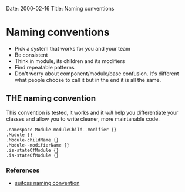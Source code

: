 Date: 2000-02-16
Title: Naming conventions

# Naming conventions
- Pick a system that works for you and your team
- Be consistent
- Think in module, its children and its modifiers
- Find repeatable patterns
- Don't worry about component/module/base confusion. It's different what people choose to call it but in the end it is all the same.


## THE naming convention
This convention is tested, it works and it *will* help you differentiate your classes and allow you to write cleaner, more maintanable code.

```
.namespace-Module-moduleChild--modifier {}
.Module {}
.Module-childName {}
.Module--modifierName {}
.is-stateOfModule {}
.is-stateOfModule {}
```
### References
- [suitcss naming convention](https://github.com/suitcss/suit/blob/master/doc/components.md#naming-conventions)